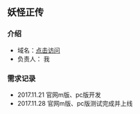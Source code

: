 ## 妖怪正传
### 介绍


  * 域名：[点击访问](http://ygzz.hulai.com)
  * 负责人： 我

### 需求记录
  * 2017.11.21 官网m版、pc版开发
  * 2017.11.28 官网m版、pc版测试完成并上线
